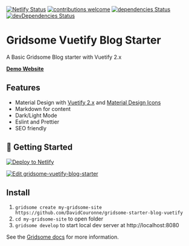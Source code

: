 [![Netlify Status](https://api.netlify.com/api/v1/badges/50efe2bc-15f4-491f-9146-3e17d4955355/deploy-status)](https://app.netlify.com/sites/objective-hugle-1a8641/deploys)
[![contributions welcome](https://img.shields.io/badge/contributions-welcome-brightgreen.svg?style=flat)](https://github.com/DavidCouronne/gridsome-starter-blog-vuetify/issues)
[![dependencies Status](https://david-dm.org/DavidCouronne/gridsome-starter-blog-vuetify/status.svg)](https://david-dm.org/DavidCouronne/gridsome-starter-blog-vuetify)
[![devDependencies Status](https://david-dm.org/dwyl/esta/dev-status.svg)](https://david-dm.org/DavidCouronne/gridsome-starter-blog-vuetify?type=dev)


# Gridsome Vuetify Blog Starter


 A Basic Gridsome Blog starter with Vuetify 2.x

 [**Demo Website**](https://gridsome-vuetify-blog-starter.netlify.com/)


## Features

+ Material Design with [Vuetify 2.x](https://vuetifyjs.com/en/) and [Material Design Icons](https://material.io/resources/icons/?style=baseline)
+ Markdown for content
+ Dark/Light Mode
+ Eslint and Prettier
+ SEO friendly

## 🚀 Getting Started



[![Deploy to Netlify](https://www.netlify.com/img/deploy/button.svg)](https://app.netlify.com/start/deploy?repository=https://github.com/DavidCouronne/gridsome-starter-blog-vuetify)

[![Edit gridsome-vuetify-blog-starter](https://codesandbox.io/static/img/play-codesandbox.svg)](https://codesandbox.io/s/github/DavidCouronne/gridsome-starter-blog-vuetify)

## Install

1. `gridsome create my-gridsome-site https://github.com/DavidCouronne/gridsome-starter-blog-vuetify`
2. `cd my-gridsome-site` to open folder
3. `gridsome develop` to start local dev server at http://localhost:8080

See the [Gridsome docs](https://gridsome.org/) for more information.
